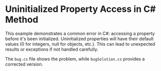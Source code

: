 # Uninitialized Property Access in C# Method
This example demonstrates a common error in C#: accessing a property before it's been initialized.  Uninitialized properties will have their default values (0 for integers, null for objects, etc.). This can lead to unexpected results or exceptions if not handled carefully.

The `bug.cs` file shows the problem, while `bugSolution.cs` provides a corrected version.